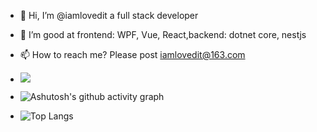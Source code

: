 - 👋 Hi, I’m @iamlovedit a full stack developer
- 👀 I’m good at frontend: WPF, Vue, React,backend: dotnet core, nestjs
- 📫 How to reach me? Please post iamlovedit@163.com
- ![](https://github-readme-stats.vercel.app/api?username=iamlovedit&show_icons=true&theme=highcontrast&show_owner=true) 

- ![Ashutosh's github activity graph](https://github-readme-activity-graph.vercel.app/graph?username=iamlovedit&theme=github)

- ![Top Langs](https://github-readme-stats.vercel.app/api/top-langs/?username=iamlovedit&layout=compact&theme=tokyonight)

<!---
iamlovedit/iamlovedit is a ✨ special ✨ repository because its `README.md` (this file) appears on your GitHub profile.
You can click the Preview link to take a look at your changes.
--->
